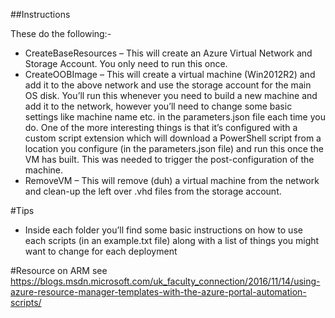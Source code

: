 ##Instructions

These do the following:- 

- CreateBaseResources – This will create an Azure Virtual Network and Storage Account. You only need to run this once. 
- CreateOOBImage – This will create a virtual machine (Win2012R2) and add it to the above network and use the storage account for the main OS disk. You’ll run this whenever you need to build a new machine and add it to the network, however you’ll need to change some basic settings like machine name etc. in the parameters.json file each time you do. One of the more interesting things is that it’s configured with a custom script extension which will download a PowerShell script from a location you configure (in the parameters.json file) and run this once the VM has built. This was needed to trigger the post-configuration of the machine. 
- RemoveVM – This will remove (duh) a virtual machine from the network and clean-up the left over .vhd files from the storage account.

#Tips
- Inside each folder you’ll find some basic instructions on how to use each scripts (in an example.txt file) along with a list of things you might want to change for each deployment 

#Resource on ARM
see https://blogs.msdn.microsoft.com/uk_faculty_connection/2016/11/14/using-azure-resource-manager-templates-with-the-azure-portal-automation-scripts/
